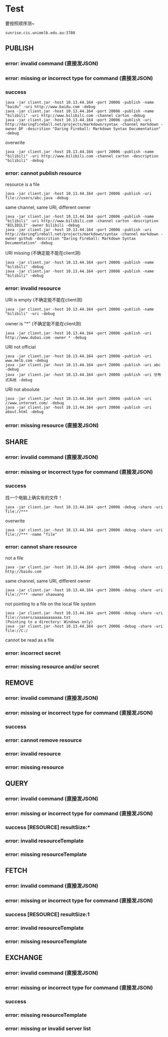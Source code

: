 # Test

要按照顺序测~

	sunrise.cis.unimelb.edu.au:3780

## PUBLISH

### error: invalid command (直接发JSON)
### error: missing or incorrect type for command (直接发JSON)
### success

	java -jar client.jar -host 10.13.44.164 -port 20006 -publish -name "baidu" -uri http://www.baidu.com -debug
	java -jar client.jar -host 10.13.44.164 -port 20006 -publish -name "bilibili" -uri http://www.bilibili.com -channel carton -debug
	java -jar client.jar -host 10.13.44.164 -port 20006 -publish -uri http://daringfireball.net/projects/markdown/syntax -channel markdown -owner DF -descrition "Daring Fireball: Markdown Syntax Documentation" -debug
  
overwrite

	java -jar client.jar -host 10.13.44.164 -port 20006 -publish -name "bilibili" -uri http://www.bilibili.com -channel carton -description "bilibili" -debug

### error: cannot publish resource

resource is a file

	java -jar client.jar -host 10.13.44.164 -port 20006 -publish -uri file://users/abc.java -debug

same channel, same URI, different owner

	java -jar client.jar -host 10.13.44.164 -port 20006 -publish -name "bilibili" -uri http://www.bilibili.com -channel carton -description "BILIBILI" -owner bilibili -debug
	java -jar client.jar -host 10.13.44.164 -port 20006 -publish -uri http://daringfireball.net/projects/markdown/syntax -channel markdown -owner github -descrition "Daring Fireball: Markdown Syntax Documentation" -debug

URI missing (不确定能不能在client测)

	java -jar client.jar -host 10.13.44.164 -port 20006 -publish -name "bilibili" -debug
	java -jar client.jar -host 10.13.44.164 -port 20006 -publish -name "bilibili" -debug

### error: invalid resource

URI is empty (不确定能不能在client测)

	java -jar client.jar -host 10.13.44.164 -port 20006 -publish -name "bilibili" -uri -debug

owner is "*" (不确定能不能在client测)

	java -jar client.jar -host 10.13.44.164 -port 20006 -publish -uri http://www.dubai.com -owner * -debug

URI not official

	java -jar client.jar -host 10.13.44.164 -port 20006 -publish -uri www.melb.com -debug
	java -jar client.jar -host 10.13.44.164 -port 20006 -publish -uri abc -debug
	java -jar client.jar -host 10.13.44.164 -port 20006 -publish -uri 分布式系统 -debug

URI not absolute

	java -jar client.jar -host 10.13.44.164 -port 20006 -publish -uri //www.internet.com/ -debug
	java -jar client.jar -host 10.13.44.164 -port 20006 -publish -uri about.html -debug

### error: missing resource (直接发JSON)

## SHARE

### error: invalid command (直接发JSON)
### error: missing or incorrect type for command (直接发JSON)
### success

找一个电脑上确实有的文件！

	java -jar client.jar -host 10.13.44.164 -port 20006 -debug -share -uri file://***

overwrite

	java -jar client.jar -host 10.13.44.164 -port 20006 -debug -share -uri file://*** -name "file"

### error: cannot share resource

not a file

	java -jar client.jar -host 10.13.44.164 -port 20006 -debug -share -uri http://baidu.com

same channel, same URI, different owner

	java -jar client.jar -host 10.13.44.164 -port 20006 -debug -share -uri file://*** -owner shaowang

not pointing to a file on the local file system

	java -jar client.jar -host 10.13.44.164 -port 20006 -debug -share -uri file://users/aaaaaaaaaaaa.txt
	(Pointing to a directory: Windows only)
	java -jar client.jar -host 10.13.44.164 -port 20006 -debug -share -uri file://C:/

cannot be read as a file



### error: incorrect secret
### error: missing resource and\/or secret

## REMOVE

### error: invalid command (直接发JSON)
### error: missing or incorrect type for command (直接发JSON)
### success
### error: cannot remove resource
### error: invalid resource
### error: missing resource

## QUERY

### error: invalid command (直接发JSON)
### error: missing or incorrect type for command (直接发JSON)
### success [RESOURCE] resultSize:*
### error: invalid resourceTemplate
### error: missing resourceTemplate

## FETCH

### error: invalid command (直接发JSON)
### error: missing or incorrect type for command (直接发JSON)
### success [RESOURCE] resultSize:1
### error: invalid resourceTemplate
### error: missing resourceTemplate

## EXCHANGE

### error: invalid command (直接发JSON)
### error: missing or incorrect type for command (直接发JSON)
### success
### error: missing resourceTemplate
### error: missing or invalid server list